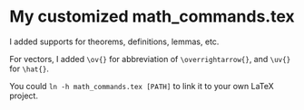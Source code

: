 # My customized math_commands.tex

I added supports for theorems, definitions, lemmas, etc.

For vectors, I added `\ov{}` for abbreviation of `\overrightarrow{}`, and `\uv{}` for `\hat{}`.

You could `ln -h math_commands.tex [PATH]` to link it to your own LaTeX project.
